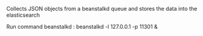 Collects JSON objects from a beanstalkd queue and stores the data into the elasticsearch


Run command beanstalkd : beanstalkd -l 127.0.0.1 -p 11301 &
